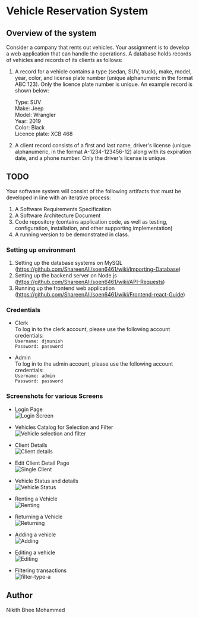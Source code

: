 # Vehicle Reservation System

## Overview of the system
Consider a company that rents out vehicles. Your assignment is to develop a web application that can handle the operations. A database holds records of vehicles and records of its clients as follows:
1. A record for a vehicle contains a type (sedan, SUV, truck), make, model, year, color, and license plate number (unique alphanumeric in the format ABC 123). Only the licence plate number is unique. An example record is shown below:

     Type:           SUV <br />
     Make:           Jeep <br />
     Model:          Wrangler <br />
     Year:           2019 <br />
     Color:          Black <br />
     Licence plate:  XCB 468 <br />

2. A client record consists of a first and last name, driver's license (unique alphanumeric, in the format A-1234-123456-12) along with its expiration date, and a phone number. Only the driver's license is unique.

## TODO

Your software system will consist of the following artifacts that must be developed in line with an iterative process:
1. A Software Requirements Specification
2. A Software Architecture Document
3. Code repository (contains application code, as well as testing, configuration, installation, and other supporting implementation)
4. A running version to be demonstrated in class.

### Setting up environment

1. Setting up the database systems on MySQL (https://github.com/ShareenAli/soen6461/wiki/Importing-Database)
2. Setting up the backend server on Node.js (https://github.com/ShareenAli/soen6461/wiki/API-Requests)
3. Running up the frontend web application (https://github.com/ShareenAli/soen6461/wiki/Frontend-react-Guide)

### Credentials
- Clerk <br/>
To log in to the clerk account, please use the following account credentials:  <br/>
```Username: djmunish``` <br />
```Password: password```

- Admin <br/>
To log in to the admin account, please use the following account credentials:  <br/>
```Username: admin``` <br />
```Password: password```

### Screenshots for various Screens
- Login Page <br/>
![Login Screen](vehiclereservation/soen6461-master/Screenshots/1_login.png)

- Vehicles Catalog for Selection and Filter <br/>
![Vehicle selection and filter](/Screenshots/2_vehicle_catalogue.png)

- Client Details <br/>
![Client details](/Screenshots/3_client_manage.png)

- Edit Client Detail Page <br/>
![Single Client](/Screenshots/6_edit_client.png)

- Vehicle Status and details <br/>
![Vehicle Status](/Screenshots/5_reserve_rent_popup.png)

- Renting a Vehicle <br/>
![Renting](/Screenshots/7_cancel_rent.png)

- Returning a Vehicle <br/>
![Returning](/Screenshots/11_rent_Start.png)

- Adding a vehicle <br/>
![Adding](/Screenshots/9_addVehicle.png)

- Editing a vehicle <br/>
![Editing](/Screenshots/8_edit_vehicle.jpeg)

- Filtering transactions <br/>
![filter-type-a](/Screenshots/10_transaction.png)


## Author

Nikith Bhee Mohammed
